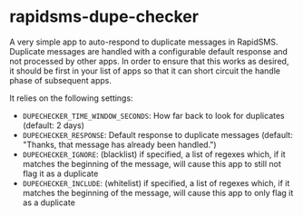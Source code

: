 rapidsms-dupe-checker
=====================

A very simple app to auto-respond to duplicate messages in RapidSMS. Duplicate messages are handled
with a configurable default response and not processed by other apps. In order to ensure that this
works as desired, it should be first in your list of apps so that it can short circuit the handle
phase of subsequent apps.

It relies on the following settings:

* `DUPECHECKER_TIME_WINDOW_SECONDS`: How far back to look for duplicates (default: 2 days)
* `DUPECHECKER_RESPONSE`: Default response to duplicate messages (default: "Thanks, that message has already been handled.")
* `DUPECHECKER_IGNORE`: (blacklist) if specified, a list  of regexes which, if it matches the beginning of the message, will cause this app to still not flag it as a duplicate
* `DUPECHECKER_INCLUDE`: (whitelist) if specified, a list  of regexes which, if it matches the beginning of the message, will cause this app to only flag it as a duplicate
